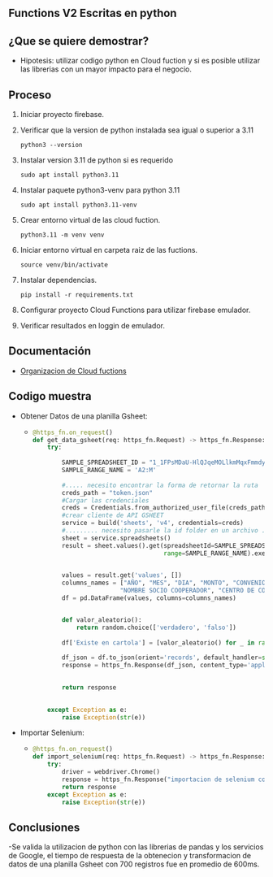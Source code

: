 ## Functions V2 Escritas en python

## ¿Que se quiere demostrar?

- Hipotesis: utilizar codigo python en Cloud fuction  y si es posible utilizar las librerias con un mayor impacto para el negocio.

## Proceso

1. Iniciar proyecto firebase.

2. Verificar que la version de python instalada sea igual o superior  a 3.11

    ```python3 --version```

3. Instalar version 3.11 de python si es requerido

    ```sudo apt install python3.11```

4. Instalar paquete python3-venv para python 3.11

    ```sudo apt install python3.11-venv```

5. Crear entorno virtual de las cloud fuction.

    ```python3.11 -m venv venv```

6. Iniciar entorno virtual en carpeta raiz de las fuctions.

    ```source venv/bin/activate```

7. Instalar dependencias.

    ```pip install -r requirements.txt```


8. Configurar proyecto Cloud Functions para utilizar firebase emulador.

9. Verificar resultados en loggin de emulador.

## Documentación

- [Organizacion de Cloud fuctions](whttps://firebase.google.com/docs/functions/organize-functions?hl=es-419&gen=2nd)


## Codigo muestra

- Obtener Datos de una planilla Gsheet:

    -   ```python
        @https_fn.on_request()
        def get_data_gsheet(req: https_fn.Request) -> https_fn.Response:
            try:
                
                SAMPLE_SPREADSHEET_ID = "1_1FPsMDaU-HlQJqeMOLlkmMqxFmmdyl0Rszu7s60h6s"
                SAMPLE_RANGE_NAME = 'A2:M'
                
                #..... necesito encontrar la forma de retornar la ruta
                creds_path = "token.json"
                #Cargar las credenciales
                creds = Credentials.from_authorized_user_file(creds_path)
                #crear cliente de API GSHEET
                service = build('sheets', 'v4', credentials=creds)
                #......... necesito pasarle la id folder en un archivo .ini
                sheet = service.spreadsheets()
                result = sheet.values().get(spreadsheetId=SAMPLE_SPREADSHEET_ID,
                                            range=SAMPLE_RANGE_NAME).execute()
                

                values = result.get('values', [])
                columns_names = ["AÑO", "MES", "DIA", "MONTO", "CONVENIO", "PLAN", "CONV-PLAN", "RUT", 
                                "NOMBRE SOCIO COOPERADOR", "CENTRO DE COSTO POR RAZON SOCIAL", "CENTRO DE COSTO POR GRUPO", "CODIGO CONTABLE", "CORRELATIVO"]
                df = pd.DataFrame(values, columns=columns_names)


                def valor_aleatorio():
                    return random.choice(['verdadero', 'falso'])
                
                df['Existe en cartola'] = [valor_aleatorio() for _ in range(len(df))]
            
                df_json = df.to_json(orient='records', default_handler=str)
                response = https_fn.Response(df_json, content_type='application/json')

                    
                return response
                    

            except Exception as e:
                raise Exception(str(e))

        ``` 

- Importar Selenium:

    -   ```python
        @https_fn.on_request()
        def import_selenium(req: https_fn.Request) -> https_fn.Response:
            try:
                driver = webdriver.Chrome()
                response = https_fn.Response("importacion de selenium con exito")
                return response
            except Exception as e:
                raise Exception(str(e))

        ``` 

## Conclusiones

-Se valida la utilizacion de python con las librerias de pandas y los servicios de Google, el tiempo de respuesta de la obtenecion y transformacion
de datos de una planilla Gsheet con 700 registros fue en promedio de 600ms.